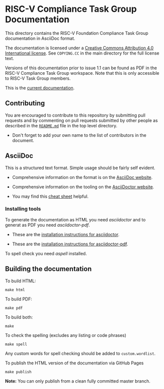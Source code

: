 # RISC-V Compliance Task Group Documentation

This directory contains the RISC-V Foundation Compliance Task Group
documentation in AsciiDoc format.

The documentation is licensed under a [Creative Commons Attribution 4.0 International license](https://creativecommons.org/licenses/by/4.0/legalcode).  See `COPYING.CC` in the main directory for the full license text.

Versions of this documentation prior to issue 1.1 can be found as PDF in the RISC-V Compliance Task Group workspace.  Note that this is only accessible to RISC-V Task Group members.

This is the [current documentation](https://riscv.github.io/riscv-compliance/).

## Contributing

You are encouraged to contribute to this repository by submitting pull requests and by commenting on pull requests submitted by other people as described in the [`README.md`](../README.md) file in the top level directory.

- Don't forget to add your own name to the list of contributors in the
  document.

## AsciiDoc

This is a structured text format. Simple usage should be fairly self evident.

- Comprehensive information on the format is on the [AsciiDoc website](http://www.methods.co.nz/asciidoc/).

- Comprehensive information on the tooling on the [AsciiDoctor website](https://asciidoctor.org/).

- You may find this [cheat sheet](https://asciidoctor.org/docs/asciidoc-syntax-quick-reference/) helpful.

### Installing tools

To generate the documentation as HTML you need _asciidoctor_ and to generat as
PDF you need _asciidoctor-pdf_.

- These are the [installation instructions for asciidoctor](https://asciidoctor.org/docs/install-toolchain/).

- These are the [installation instructions for asciidoctor-pdf](https://asciidoctor.org/docs/asciidoctor-pdf/#install-the-published-gem).

To spell check you need _aspell_ installed.

## Building the documentation

To build HTML:
```shell
make html
```

To build PDF:
```shell
make pdf
```

To build both:
```shell
make
```

To check the spelling (excludes any listing or code phrases)
```shell
make spell
```
Any custom words for spell checking should be added to `custom.wordlist`.

To publish the HTML version of the documentation via GitHub Pages
```shell
make publish
```

**Note:** You can only publish from a clean fully committed master branch.

